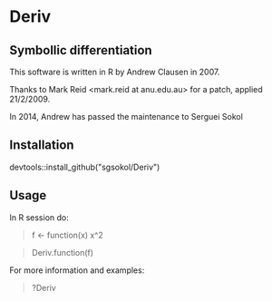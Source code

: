 Deriv
=====

Symbollic differentiation
-------------------------
This software is written in R by Andrew Clausen <clausen at econ.upenn.edu> in 2007.

Thanks to Mark Reid <mark.reid at anu.edu.au> for a patch, applied 21/2/2009.

In 2014, Andrew has passed the maintenance to Serguei Sokol <sokol at insa-toulouse.fr>

Installation
------------
devtools::install_github("sgsokol/Deriv")

Usage
-----
In R session do:
> f <- function(x) x^2

> Deriv.function(f)

For more information and examples:
> ?Deriv
